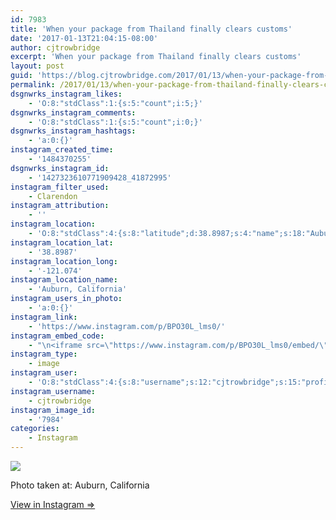 ```yaml
---
id: 7983
title: 'When your package from Thailand finally clears customs'
date: '2017-01-13T21:04:15-08:00'
author: cjtrowbridge
excerpt: 'When your package from Thailand finally clears customs'
layout: post
guid: 'https://blog.cjtrowbridge.com/2017/01/13/when-your-package-from-thailand-finally-clears-customs/'
permalink: /2017/01/13/when-your-package-from-thailand-finally-clears-customs/
dsgnwrks_instagram_likes:
    - 'O:8:"stdClass":1:{s:5:"count";i:5;}'
dsgnwrks_instagram_comments:
    - 'O:8:"stdClass":1:{s:5:"count";i:0;}'
dsgnwrks_instagram_hashtags:
    - 'a:0:{}'
instagram_created_time:
    - '1484370255'
dsgnwrks_instagram_id:
    - '1427323610771909428_41872995'
instagram_filter_used:
    - Clarendon
instagram_attribution:
    - ''
instagram_location:
    - 'O:8:"stdClass":4:{s:8:"latitude";d:38.8987;s:4:"name";s:18:"Auburn, California";s:9:"longitude";d:-121.074;s:2:"id";i:218405825;}'
instagram_location_lat:
    - '38.8987'
instagram_location_long:
    - '-121.074'
instagram_location_name:
    - 'Auburn, California'
instagram_users_in_photo:
    - 'a:0:{}'
instagram_link:
    - 'https://www.instagram.com/p/BPO30L_lms0/'
instagram_embed_code:
    - "\n<iframe src=\"https://www.instagram.com/p/BPO30L_lms0/embed/\" width=\"612\" height=\"710\" frameborder=\"0\" scrolling=\"no\" allowtransparency=\"true\" class=\"insta-image-embed\"></iframe>\n"
instagram_type:
    - image
instagram_user:
    - 'O:8:"stdClass":4:{s:8:"username";s:12:"cjtrowbridge";s:15:"profile_picture";s:96:"https://scontent.cdninstagram.com/t51.2885-19/s150x150/13724650_1188772791164794_142557231_a.jpg";s:2:"id";s:8:"41872995";s:9:"full_name";s:13:"CJ Trowbridge";}'
instagram_username:
    - cjtrowbridge
instagram_image_id:
    - '7984'
categories:
    - Instagram
---
```


[![](https://blog.cjtrowbridge.com/wp-content/uploads/2017/01/1484370255-1-1.jpg)](https://www.instagram.com/p/BPO30L_lms0/)

Photo taken at: Auburn, California

[View in Instagram ⇒](https://www.instagram.com/p/BPO30L_lms0/)